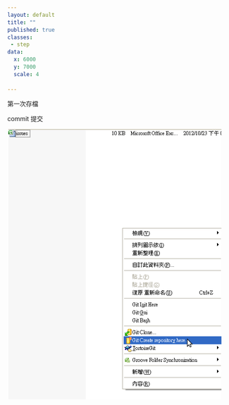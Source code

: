 ```yaml
---
layout: default
title: ""
published: true
classes:
 - step
data:
  x: 6000
  y: 7000
  scale: 4

---
```


第一次存檔

commit 提交

![git-commit](git-commit.png)

